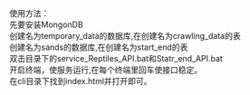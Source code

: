 使用方法：  
先要安装MongonDB  
创建名为temporary_data的数据库,在创建名为crawling_data的表  
创建名为sands的数据库,在创建名为start_end的表  
双击目录下的service_Reptiles_API.bat和Statr_end_API.bat  
开启终端，使服务运行,在每个终端里回车使接口稳定。  
在cli目录下找到index.html并打开即可。  
